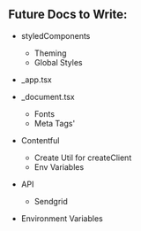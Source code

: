 ## Future Docs to Write:

- styledComponents
  - Theming
  - Global Styles
- \_app.tsx
- \_document.tsx

  - Fonts
  - Meta Tags'

- Contentful
  - Create Util for createClient
  - Env Variables
- API
  - Sendgrid
- Environment Variables
